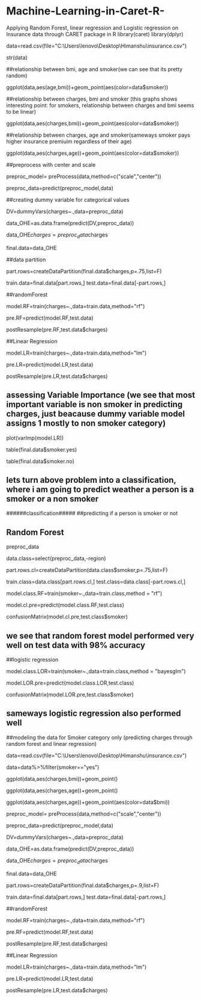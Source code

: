 # Machine-Learning-in-Caret-R-
Applying Random Forest, linear regression and Logistic regression on Insurance data through CARET package in R
library(caret)
library(dplyr)

data=read.csv(file="C:\\Users\\lenovo\\Desktop\\Himanshu\\insurance.csv")

str(data)

##relationship between bmi, age and smoker(we can see that its pretty random)

ggplot(data,aes(age,bmi))+geom_point(aes(color=data$smoker))

##relationship between charges, bmi and smoker (this graphs shows interesting point: for smokers, relationship between charges and bmi seems to be linear)

ggplot(data,aes(charges,bmi))+geom_point(aes(color=data$smoker))

##relationship between charges, age and smoker(sameways smoker pays higher insurance premiuim regardless of their age)

ggplot(data,aes(charges,age))+geom_point(aes(color=data$smoker))



##preprocess with center and scale

preproc_model= preProcess(data,method=c("scale","center"))

preproc_data=predict(preproc_model,data)

##creating dummy variable for categorical values

DV=dummyVars(charges~.,data=preproc_data)

data_OHE=as.data.frame(predict(DV,preproc_data))



data_OHE$charges=preproc_data$charges

final.data=data_OHE

##data partition

part.rows=createDataPartition(final.data$charges,p=.75,list=F)

train.data=final.data[part.rows,]
test.data=final.data[-part.rows,]


##randomForest

model.RF=train(charges~.,data=train.data,method="rf")

pre.RF=predict(model.RF,test.data)

postResample(pre.RF,test.data$charges)

##Linear Regression

model.LR=train(charges~.,data=train.data,method="lm")

pre.LR=predict(model.LR,test.data)

postResample(pre.LR,test.data$charges)

## assessing Variable Importance (we see that most important variable is non smoker in predicting charges, just beacause dummy variable model assigns 1 mostly to non smoker category)

plot(varImp(model.LR))

table(final.data$smoker.yes)

table(final.data$smoker.no)




## lets turn above problem into a classification, where i am going to predict weather a person is a smoker or a non smoker 


######classification#####
##predicting if a person is smoker or not

## Random Forest

preproc_data

data.class=select(preproc_data,-region)


part.rows.cl=createDataPartition(data.class$smoker,p=.75,list=F)

train.class=data.class[part.rows.cl,]
test.class=data.class[-part.rows.cl,]

model.class.RF=train(smoker~.,data=train.class,method = "rf")

model.cl.pre=predict(model.class.RF,test.class)

confusionMatrix(model.cl.pre,test.class$smoker)

## we see that random forest model performed very well on test data with 98% accuracy

##logistic regression

model.class.LOR=train(smoker~.,data=train.class,method = "bayesglm")

model.LOR.pre=predict(model.class.LOR,test.class)

confusionMatrix(model.LOR.pre,test.class$smoker)

## sameways logistic regression also performed well




##modeling the data for Smoker category only (predicting charges through random forest and linear regression)


data=read.csv(file="C:\\Users\\lenovo\\Desktop\\Himanshu\\insurance.csv")

data=data%>%filter(smoker=="yes")




ggplot(data,aes(charges,bmi))+geom_point()


ggplot(data,aes(charges,age))+geom_point()


ggplot(data,aes(charges,age))+geom_point(aes(color=data$bmi))


preproc_model= preProcess(data,method=c("scale","center"))

preproc_data=predict(preproc_model,data)

DV=dummyVars(charges~.,data=preproc_data)

data_OHE=as.data.frame(predict(DV,preproc_data))

data_OHE$charges=preproc_data$charges

final.data=data_OHE

part.rows=createDataPartition(final.data$charges,p=.9,list=F)

train.data=final.data[part.rows,]
test.data=final.data[-part.rows,]

##randomForest

model.RF=train(charges~.,data=train.data,method="rf")

pre.RF=predict(model.RF,test.data)

postResample(pre.RF,test.data$charges)

##Linear Regression

model.LR=train(charges~.,data=train.data,method="lm")

pre.LR=predict(model.LR,test.data)

postResample(pre.LR,test.data$charges)
